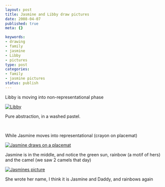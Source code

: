 ```yaml
--- 
layout: post
title: Jasmine and Libby draw pictures
date: 2008-04-07
published: true
meta: {}

keywords: 
- drawing
- family
- jasmine
- Libby
- pictures
type: post
categories: 
- family
- jasmine pictures
status: publish
---
```



Libby is moving into non-representational phase

  

[![Libby](http://media.eick.us/2011/05/2372864026_0080c664d9.jpg)](http://www.flickr.com/photos/andreweick/2372864026/ "Libby by AndrewEick, on Flickr")

  

Pure abstraction, in a washed pastel. 

  

 

  

While Jasmine moves into representational (crayon on placemat)

  

[![Jasmine draws on a placemat](http://media.eick.us/2011/05/2372989526_8195a393ef.jpg)](http://www.flickr.com/photos/andreweick/2372989526/ "Jasmine draws on a placemat by AndrewEick, on Flickr") 

  

Jasmine is in the middle, and notice the green sun, rainbow (a motif of hers) and the camel (we saw 2 camels that day)

 [![Jasmines picture](http://media.eick.us/2011/05/2325782309_aea424321f.jpg)](http://www.flickr.com/photos/andreweick/2325782309/ "Jasmines picture by AndrewEick, on Flickr")   



  



  

She wrote her name, I think it is Jasmine and Daddy, and rainbows again

